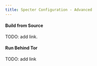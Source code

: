 ```yaml
---
title: Specter Configuration - Advanced
---
```


#### Build from Source
TODO: add link.

#### Run Behind Tor
TODO: add link
